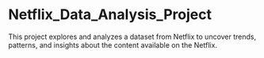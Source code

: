 # Netflix_Data_Analysis_Project
This project explores and analyzes a dataset from Netflix to uncover trends, patterns, and insights about the content available on the Netflix.
